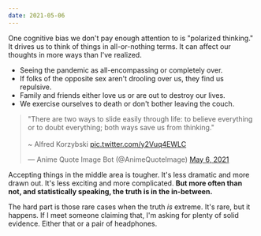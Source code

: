 ```yaml
---
date: 2021-05-06
---
```


One cognitive bias we don't pay enough attention to is "polarized thinking." It drives us to think of things in all-or-nothing terms. It can affect our thoughts in more ways than I've realized.

* Seeing the pandemic as all-encompassing or completely over.
* If folks of the opposite sex aren't drooling over us, they find us repulsive.
* Family and friends either love us or are out to destroy our lives.
* We exercise ourselves to death or don't bother leaving the couch.

<blockquote class="twitter-tweet"><p lang="en" dir="ltr">&quot;There are two ways to slide easily through life: to believe everything or to doubt everything; both ways save us from thinking.&quot;<br><br>~ Alfred Korzybski <a href="https://t.co/y2Vuq4EWLC">pic.twitter.com/y2Vuq4EWLC</a></p>&mdash; Anime Quote Image Bot (@AnimeQuoteImage) <a href="https://twitter.com/AnimeQuoteImage/status/1390260584088801281?ref_src=twsrc%5Etfw">May 6, 2021</a></blockquote> <script async src="https://platform.twitter.com/widgets.js" charset="utf-8"></script>

Accepting things in the middle area is tougher. It's less dramatic and more drawn out. It's less exciting and more complicated. **But more often than not, and statistically speaking, the truth is in the in-between.**

The hard part is those rare cases when the truth _is_ extreme. It's rare, but it happens. If I meet someone claiming that, I'm asking for plenty of solid evidence. Either that or a pair of headphones.
